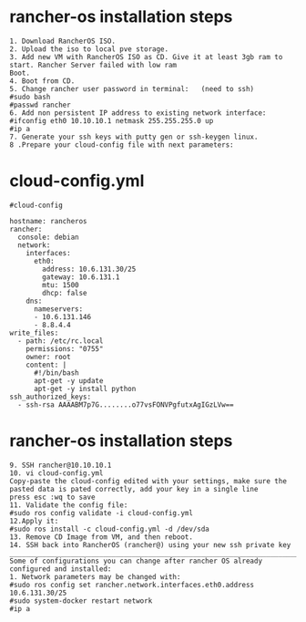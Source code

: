 # rancher-os installation steps

    1. Download RancherOS ISO.
    2. Upload the iso to local pve storage.
    3. Add new VM with RancherOS ISO as CD. Give it at least 3gb ram to start. Rancher Server failed with low ram
    Boot.
    4. Boot from CD.
    5. Change rancher user password in terminal:   (need to ssh)
    #sudo bash
    #passwd rancher
    6. Add non persistent IP address to existing network interface:
    #ifconfig eth0 10.10.10.1 netmask 255.255.255.0 up
    #ip a
    7. Generate your ssh keys with putty gen or ssh-keygen linux.
    8 .Prepare your cloud-config file with next parameters:
# cloud-config.yml
    #cloud-config

    hostname: rancheros
    rancher:
      console: debian
      network:
        interfaces:
          eth0:
            address: 10.6.131.30/25
            gateway: 10.6.131.1
            mtu: 1500
            dhcp: false
        dns:
          nameservers:
          - 10.6.131.146
          - 8.8.4.4  	  
    write_files:
      - path: /etc/rc.local
        permissions: "0755"
        owner: root
        content: |
          #!/bin/bash
          apt-get -y update
          apt-get -y install python
    ssh_authorized_keys:
      - ssh-rsa AAAABM7p7G........o77vsFONVPgfutxAgIGzLVw==
# rancher-os installation steps

    9. SSH rancher@10.10.10.1
    10. vi cloud-config.yml
    Copy-paste the cloud-config edited with your settings, make sure the pasted data is pated correctly, add your key in a single line
    press esc :wq to save
    11. Validate the config file:
    #sudo ros config validate -i cloud-config.yml
    12.Apply it:
    #sudo ros install -c cloud-config.yml -d /dev/sda
    13. Remove CD Image from VM, and then reboot.
    14. SSH back into RancherOS (rancher@) using your new ssh private key
    __________________________________________________________________________________
    Some of configurations you can change after rancher OS already configured and installed:
    1. Network parameters may be changed with:
    #sudo ros config set rancher.network.interfaces.eth0.address 10.6.131.30/25
    #sudo system-docker restart network
    #ip a
    

